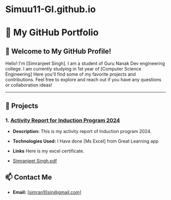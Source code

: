 # Simuu11-GI.github.io
# 📂 My GitHub Portfolio 

## 👋 Welcome to My GitHub Profile!

Hello! I'm [Simranjeet Singh]. I am a student of Guru Nanak Dev engineering college. I am currently studying in 1st year of [Computer Science Engineering] Here you'll find some of my favorite projects and contributions. Feel free to explore and reach out if you have any questions or collaboration ideas!

---

## 🚀 Projects

### 1. [Activity Report for Induction Program 2024](https://github.com/Simuu-GI/Simuu-GI.github.io)
- **Description:** This is my activity report of Induction program 2024.

- **Technologies Used:** I Have done [Ms Excel] from Great Learning app
- **Links** Here is my excel certificate.
- [Simranjeet Singh.pdf](https://github.com/user-attachments/files/16394657/Simranjeet.Singh.pdf)

## 📫 Contact Me

- **Email:** [simran10sin@gmail.com]
